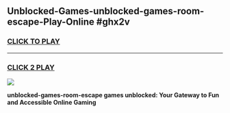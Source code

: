 
## Unblocked-Games-unblocked-games-room-escape-Play-Online #ghx2v
<h3>
<a href="https://news.freeplayer.one?title=unblocked-games-room-escape&ref=3">CLICK TO PLAY</a></h3>
<hr>

<h3>
<a href="https://news.freeplayer.one?title=unblocked-games-room-escape&ref=3">CLICK 2 PLAY</a>
  
</h3>

<a href="https://news.freeplayer.one?title=unblocked-games-room-escape&ref=3"><img src="https://clearcache.store/games.png"></a>


**unblocked-games-room-escape games unblocked: Your Gateway to Fun and Accessible Online Gaming**
